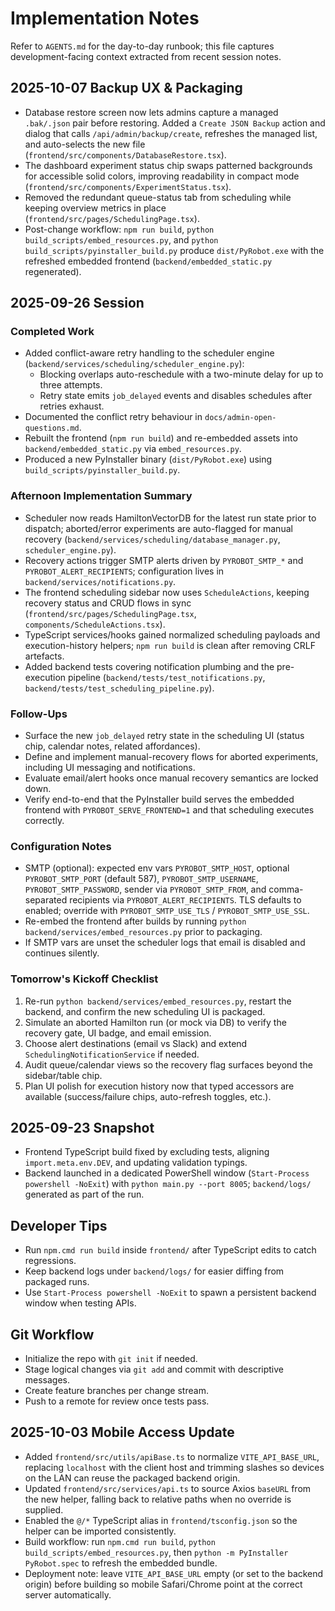 # Implementation Notes

Refer to `AGENTS.md` for the day-to-day runbook; this file captures development-facing context extracted from recent session notes.

## 2025-10-07 Backup UX & Packaging

- Database restore screen now lets admins capture a managed `.bak/.json` pair before restoring. Added a `Create JSON Backup` action and dialog that calls `/api/admin/backup/create`, refreshes the managed list, and auto-selects the new file (`frontend/src/components/DatabaseRestore.tsx`).
- The dashboard experiment status chip swaps patterned backgrounds for accessible solid colors, improving readability in compact mode (`frontend/src/components/ExperimentStatus.tsx`).
- Removed the redundant queue-status tab from scheduling while keeping overview metrics in place (`frontend/src/pages/SchedulingPage.tsx`).
- Post-change workflow: `npm run build`, `python build_scripts/embed_resources.py`, and `python build_scripts/pyinstaller_build.py` produce `dist/PyRobot.exe` with the refreshed embedded frontend (`backend/embedded_static.py` regenerated).

## 2025-09-26 Session

### Completed Work
- Added conflict-aware retry handling to the scheduler engine (`backend/services/scheduling/scheduler_engine.py`):
  - Blocking overlaps auto-reschedule with a two-minute delay for up to three attempts.
  - Retry state emits `job_delayed` events and disables schedules after retries exhaust.
- Documented the conflict retry behaviour in `docs/admin-open-questions.md`.
- Rebuilt the frontend (`npm run build`) and re-embedded assets into `backend/embedded_static.py` via `embed_resources.py`.
- Produced a new PyInstaller binary (`dist/PyRobot.exe`) using `build_scripts/pyinstaller_build.py`.

### Afternoon Implementation Summary
- Scheduler now reads HamiltonVectorDB for the latest run state prior to dispatch; aborted/error experiments are auto-flagged for manual recovery (`backend/services/scheduling/database_manager.py`, `scheduler_engine.py`).
- Recovery actions trigger SMTP alerts driven by `PYROBOT_SMTP_*` and `PYROBOT_ALERT_RECIPIENTS`; configuration lives in `backend/services/notifications.py`.
- The frontend scheduling sidebar now uses `ScheduleActions`, keeping recovery status and CRUD flows in sync (`frontend/src/pages/SchedulingPage.tsx`, `components/ScheduleActions.tsx`).
- TypeScript services/hooks gained normalized scheduling payloads and execution-history helpers; `npm run build` is clean after removing CRLF artefacts.
- Added backend tests covering notification plumbing and the pre-execution pipeline (`backend/tests/test_notifications.py`, `backend/tests/test_scheduling_pipeline.py`).

### Follow-Ups
- Surface the new `job_delayed` retry state in the scheduling UI (status chip, calendar notes, related affordances).
- Define and implement manual-recovery flows for aborted experiments, including UI messaging and notifications.
- Evaluate email/alert hooks once manual recovery semantics are locked down.
- Verify end-to-end that the PyInstaller build serves the embedded frontend with `PYROBOT_SERVE_FRONTEND=1` and that scheduling executes correctly.

### Configuration Notes
- SMTP (optional): expected env vars `PYROBOT_SMTP_HOST`, optional `PYROBOT_SMTP_PORT` (default 587), `PYROBOT_SMTP_USERNAME`, `PYROBOT_SMTP_PASSWORD`, sender via `PYROBOT_SMTP_FROM`, and comma-separated recipients via `PYROBOT_ALERT_RECIPIENTS`. TLS defaults to enabled; override with `PYROBOT_SMTP_USE_TLS` / `PYROBOT_SMTP_USE_SSL`.
- Re-embed the frontend after builds by running `python backend/services/embed_resources.py` prior to packaging.
- If SMTP vars are unset the scheduler logs that email is disabled and continues silently.

### Tomorrow's Kickoff Checklist
1. Re-run `python backend/services/embed_resources.py`, restart the backend, and confirm the new scheduling UI is packaged.
2. Simulate an aborted Hamilton run (or mock via DB) to verify the recovery gate, UI badge, and email emission.
3. Choose alert destinations (email vs Slack) and extend `SchedulingNotificationService` if needed.
4. Audit queue/calendar views so the recovery flag surfaces beyond the sidebar/table chip.
5. Plan UI polish for execution history now that typed accessors are available (success/failure chips, auto-refresh toggles, etc.).

## 2025-09-23 Snapshot
- Frontend TypeScript build fixed by excluding tests, aligning `import.meta.env.DEV`, and updating validation typings.
- Backend launched in a dedicated PowerShell window (`Start-Process powershell -NoExit`) with `python main.py --port 8005`; `backend/logs/` generated as part of the run.

## Developer Tips
- Run `npm.cmd run build` inside `frontend/` after TypeScript edits to catch regressions.
- Keep backend logs under `backend/logs/` for easier diffing from packaged runs.
- Use `Start-Process powershell -NoExit` to spawn a persistent backend window when testing APIs.

## Git Workflow
- Initialize the repo with `git init` if needed.
- Stage logical changes via `git add` and commit with descriptive messages.
- Create feature branches per change stream.
- Push to a remote for review once tests pass.
## 2025-10-03 Mobile Access Update
- Added `frontend/src/utils/apiBase.ts` to normalize `VITE_API_BASE_URL`, replacing `localhost` with the client host and trimming slashes so devices on the LAN can reuse the packaged backend origin.
- Updated `frontend/src/services/api.ts` to source Axios `baseURL` from the new helper, falling back to relative paths when no override is supplied.
- Enabled the `@/*` TypeScript alias in `frontend/tsconfig.json` so the helper can be imported consistently.
- Build workflow: run `npm.cmd run build`, `python build_scripts/embed_resources.py`, then `python -m PyInstaller PyRobot.spec` to refresh the embedded bundle.
- Deployment note: leave `VITE_API_BASE_URL` empty (or set to the backend origin) before building so mobile Safari/Chrome point at the correct server automatically.
